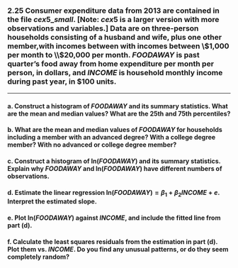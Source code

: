 ### 2.25 Consumer expenditure data from 2013 are contained in the file $cex5\_small$. [Note: $cex5$ is a larger version with more observations and variables.] Data are on three-person households consisting of a husband and wife, plus one other member,with incomes between with incomes between \\$1,000 per month to \\$20,000 per month. $FOODAWAY$ is past quarter’s food away from home expenditure per month per person, in dollars, and $INCOME$ is household monthly income during past year, in \$100 units.
-----
#### a. Construct a histogram of $FOODAWAY$ and its summary statistics. What are the mean and median values? What are the 25th and 75th percentiles?

#### b. What are the mean and median values of $FOODAWAY$ for households including a member with an advanced degree? With a college degree member? With no advanced or college degree member?

#### c. Construct a histogram of ln$(FOODAWAY)$ and its summary statistics. Explain why $FOODAWAY$ and ln$(FOODAWAY)$ have different numbers of observations.

#### d. Estimate the linear regression ln$(FOODAWAY) = \beta_1 + \beta_2INCOME + e$. Interpret the estimated slope.

#### e. Plot ln$(FOODAWAY)$ against $INCOME$, and include the fitted line from part (d).

#### f. Calculate the least squares residuals from the estimation in part (d). Plot them vs. $INCOME$. Do you find any unusual patterns, or do they seem completely random?

